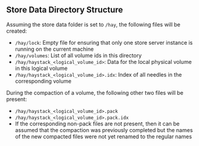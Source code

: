 Store Data Directory Structure
------------------------------

Assuming the store data folder is set to `/hay`, the following files will be created:

- `/hay/lock`: Empty file for ensuring that only one store server instance is running on the current machine
- `/hay/volumes`: List of all volume ids in this directory
- `/hay/haystack_<logical_volume_id>`: Data for the local physical volume in this logical volume
- `/hay/haystack_<logical_volume_id>.idx`: Index of all needles in the corresponding volume

During the compaction of a volume, the following other two files will be present:
- `/hay/haystack_<logical_volume_id>.pack`
- `/hay/haystack_<logical_volume_id>.pack.idx`
- If the corresponding non-pack files are not present, then it can be assumed that the compaction was previously completed but the names of the new compacted files were not yet renamed to the regular names 